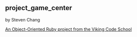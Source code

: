 ## project_game_center
by Steven Chang


[An Object-Oriented Ruby project from the Viking Code School](http://www.vikingcodeschool.com)